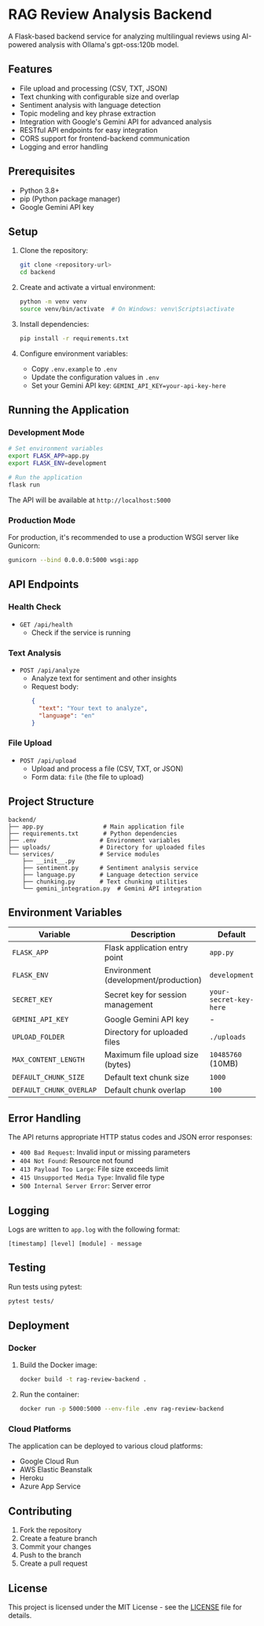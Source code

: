 # RAG Review Analysis Backend

A Flask-based backend service for analyzing multilingual reviews using AI-powered analysis with Ollama's gpt-oss:120b model.

## Features

- File upload and processing (CSV, TXT, JSON)
- Text chunking with configurable size and overlap
- Sentiment analysis with language detection
- Topic modeling and key phrase extraction
- Integration with Google's Gemini API for advanced analysis
- RESTful API endpoints for easy integration
- CORS support for frontend-backend communication
- Logging and error handling

## Prerequisites

- Python 3.8+
- pip (Python package manager)
- Google Gemini API key

## Setup

1. Clone the repository:
   ```bash
   git clone <repository-url>
   cd backend
   ```

2. Create and activate a virtual environment:
   ```bash
   python -m venv venv
   source venv/bin/activate  # On Windows: venv\Scripts\activate
   ```

3. Install dependencies:
   ```bash
   pip install -r requirements.txt
   ```

4. Configure environment variables:
   - Copy `.env.example` to `.env`
   - Update the configuration values in `.env`
   - Set your Gemini API key: `GEMINI_API_KEY=your-api-key-here`

## Running the Application

### Development Mode

```bash
# Set environment variables
export FLASK_APP=app.py
export FLASK_ENV=development

# Run the application
flask run
```

The API will be available at `http://localhost:5000`

### Production Mode

For production, it's recommended to use a production WSGI server like Gunicorn:

```bash
gunicorn --bind 0.0.0.0:5000 wsgi:app
```

## API Endpoints

### Health Check

- `GET /api/health`
  - Check if the service is running

### Text Analysis

- `POST /api/analyze`
  - Analyze text for sentiment and other insights
  - Request body:
    ```json
    {
      "text": "Your text to analyze",
      "language": "en"
    }
    ```

### File Upload

- `POST /api/upload`
  - Upload and process a file (CSV, TXT, or JSON)
  - Form data: `file` (the file to upload)

## Project Structure

```
backend/
├── app.py                 # Main application file
├── requirements.txt       # Python dependencies
├── .env                  # Environment variables
├── uploads/              # Directory for uploaded files
└── services/             # Service modules
    ├── __init__.py
    ├── sentiment.py      # Sentiment analysis service
    ├── language.py       # Language detection service
    ├── chunking.py       # Text chunking utilities
    └── gemini_integration.py  # Gemini API integration
```

## Environment Variables

| Variable | Description | Default |
|----------|-------------|---------|
| `FLASK_APP` | Flask application entry point | `app.py` |
| `FLASK_ENV` | Environment (development/production) | `development` |
| `SECRET_KEY` | Secret key for session management | `your-secret-key-here` |
| `GEMINI_API_KEY` | Google Gemini API key | - |
| `UPLOAD_FOLDER` | Directory for uploaded files | `./uploads` |
| `MAX_CONTENT_LENGTH` | Maximum file upload size (bytes) | `10485760` (10MB) |
| `DEFAULT_CHUNK_SIZE` | Default text chunk size | `1000` |
| `DEFAULT_CHUNK_OVERLAP` | Default chunk overlap | `100` |

## Error Handling

The API returns appropriate HTTP status codes and JSON error responses:

- `400 Bad Request`: Invalid input or missing parameters
- `404 Not Found`: Resource not found
- `413 Payload Too Large`: File size exceeds limit
- `415 Unsupported Media Type`: Invalid file type
- `500 Internal Server Error`: Server error

## Logging

Logs are written to `app.log` with the following format:
```
[timestamp] [level] [module] - message
```

## Testing

Run tests using pytest:

```bash
pytest tests/
```

## Deployment

### Docker

1. Build the Docker image:
   ```bash
   docker build -t rag-review-backend .
   ```

2. Run the container:
   ```bash
   docker run -p 5000:5000 --env-file .env rag-review-backend
   ```

### Cloud Platforms

The application can be deployed to various cloud platforms:

- Google Cloud Run
- AWS Elastic Beanstalk
- Heroku
- Azure App Service

## Contributing

1. Fork the repository
2. Create a feature branch
3. Commit your changes
4. Push to the branch
5. Create a pull request

## License

This project is licensed under the MIT License - see the [LICENSE](LICENSE) file for details.
